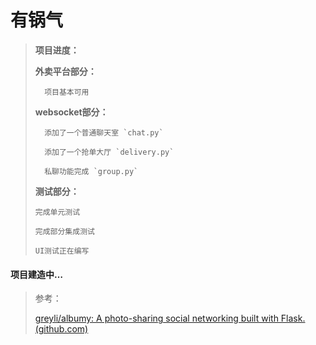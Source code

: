 # 有锅气

> **项目进度：**
>
> 	**外卖平台部分：**
>
> 		项目基本可用
>
> 	**websocket部分：**
>
> 		添加了一个普通聊天室 `chat.py`
>
> 		添加了一个抢单大厅 `delivery.py`
>
> 		私聊功能完成 `group.py`
> 
>   **测试部分：**
>   
>     完成单元测试
>     
>     完成部分集成测试
>     
>     UI测试正在编写

#### 项目建造中…

> 参考：
>
> [greyli/albumy: A photo-sharing social networking built with Flask. (github.com)](https://github.com/greyli/albumy)

